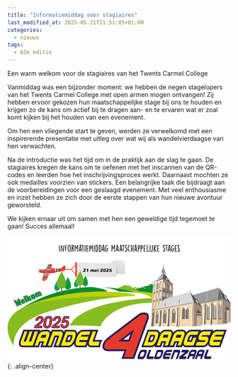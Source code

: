 ```yaml
---
title: "Informatiemiddag voor stagiaires"
last_modified_at: 2025-05-21T21:51:05+01:00
categories:
  - nieuws
tags:
  - 62e editie
---
```


Een warm welkom voor de stagiaires van het Twents Carmel College  

Vanmiddag was een bijzonder moment: we hebben de negen stagelopers van het Twents Carmel College met open armen mogen ontvangen! Zij hebben ervoor gekozen hun maatschappelijke stage bij ons te houden en krijgen zo de kans om actief bij te dragen aan- en te ervaren wat er zoal komt kijken bij het houden van een evenement.  

Om hen een vliegende start te geven, werden ze verwelkomd met een inspirerende presentatie met uitleg over wat wij als wandelvierdaagse van hen verwachten.  

Na de introductie was het tijd om in de praktijk aan de slag te gaan. De stagiaires kregen de kans om te oefenen met het inscannen van de QR-codes en leerden hoe het inschrijvingsproces werkt. Daarnaast mochten ze ook medailles voorzien van stickers. Een belangrijke taak die bijdraagt aan de voorbereidingen voor een geslaagd evenement. Met veel enthousiasme en inzet hebben ze zich door de eerste stappen van hun nieuwe avontuur geworsteld.  

We kijken ernaar uit om samen met hen een geweldige tijd tegemoet te gaan! Succes allemaal!  

![Stagiaires infomiddag](/assets/images/news/2025/stagiaires-infomiddag.png){: .align-center}  